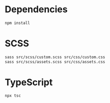 # Dependencies
```bash
npm install
```

# SCSS
```bash
sass src/scss/custom.scss src/css/custom.css 
sass src/scss/assets.scss src/css/assets.css
```

# TypeScript
```bash
npx tsc
```